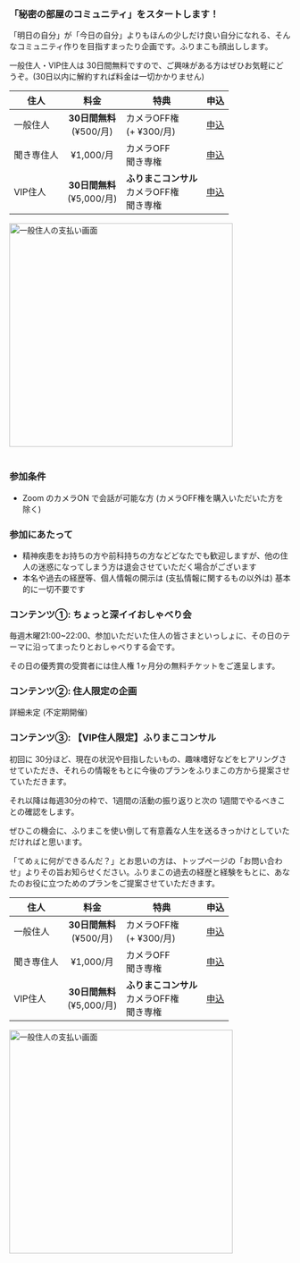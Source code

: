 
### 「秘密の部屋のコミュニティ」をスタートします！
「明日の自分」が「今日の自分」よりもほんの少しだけ良い自分になれる、そんなコミュニティ作りを目指すまったり企画です。ふりまこも顔出しします。

一般住人・VIP住人は 30日間無料ですので、ご興味がある方はぜひお気軽にどうぞ。(30日以内に解約すれば料金は一切かかりません)
<br>

|住人|料金|特典|申込|
|---|:---:|---|:---:|
|一般住人|<b>30日間無料</b><br>(¥500/月)|カメラOFF権<br>(+ ¥300/月)|<a target="_blank" class="button is-small is-primary is-light" href="https://buy.stripe.com/dR66oDgfj2qlfIYaEE">申込</button>|
|聞き専住人|¥1,000/月|カメラOFF<br>聞き専権|<a target="_blank" class="button is-small is-primary is-light" href="https://buy.stripe.com/eVadR57IN1mh8gw4gh">申込</button>|
|VIP住人|<b>30日間無料</b><br>(¥5,000/月)|<b>ふりまこコンサル</b><br>カメラOFF権<br>聞き専権|<a target="_blank" class="button is-small is-primary is-light" href="https://buy.stripe.com/6oEaET3sxe93dAQ9AD">申込</button>|

<img src="/images/community/view_payment_normal.png" alt="一般住人の支払い画面" width="400"/>
<br>
<br>

### 参加条件
- Zoom のカメラON で会話が可能な方 (カメラOFF権を購入いただいた方を除く)


### 参加にあたって
- 精神疾患をお持ちの方や前科持ちの方などどなたでも歓迎しますが、他の住人の迷惑になってしまう方は退会させていただく場合がございます
- 本名や過去の経歴等、個人情報の開示は (支払情報に関するもの以外は) 基本的に一切不要です


### コンテンツ①: ちょっと深イイおしゃべり会
毎週木曜21:00~22:00、参加いただいた住人の皆さまといっしょに、その日のテーマに沿ってまったりとおしゃべりする会です。

その日の優秀賞の受賞者には住人権 1ヶ月分の無料チケットをご進呈します。


### コンテンツ②: 住人限定の企画
詳細未定 (不定期開催)


### コンテンツ③: 【VIP住人限定】ふりまこコンサル
初回に 30分ほど、現在の状況や目指したいもの、趣味嗜好などをヒアリングさせていただき、それらの情報をもとに今後のプランをふりまこの方から提案させていただきます。

それ以降は毎週30分の枠で、1週間の活動の振り返りと次の 1週間でやるべきことの確認をします。

ぜひこの機会に、ふりまこを使い倒して有意義な人生を送るきっかけとしていただければと思います。

「てめぇに何ができるんだ？」とお思いの方は、トップページの「お問い合わせ」よりその旨お知らせください。ふりまこの過去の経歴と経験をもとに、あなたのお役に立つためのプランをご提案させていただきます。
<br>

|住人|料金|特典|申込|
|---|:---:|---|:---:|
|一般住人|<b>30日間無料</b><br>(¥500/月)|カメラOFF権<br>(+ ¥300/月)|<a target="_blank" class="button is-small is-primary is-light" href="https://buy.stripe.com/dR66oDgfj2qlfIYaEE">申込</button>|
|聞き専住人|¥1,000/月|カメラOFF<br>聞き専権|<a target="_blank" class="button is-small is-primary is-light" href="https://buy.stripe.com/eVadR57IN1mh8gw4gh">申込</button>|
|VIP住人|<b>30日間無料</b><br>(¥5,000/月)|<b>ふりまこコンサル</b><br>カメラOFF権<br>聞き専権|<a target="_blank" class="button is-small is-primary is-light" href="https://buy.stripe.com/6oEaET3sxe93dAQ9AD">申込</button>|

<img src="/images/community/view_payment_normal.png" alt="一般住人の支払い画面" width="400"/>
